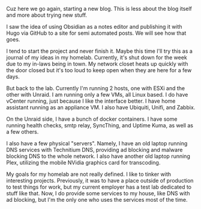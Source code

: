 Cuz here we go again, starting a new blog. This is less about the blog itself and more about trying new stuff. 

I saw the idea of using Obsidian as a notes editor and publishing it with Hugo via GitHub to a site for semi automated posts. We will see how that goes.

I tend to start the project and never finish it. Maybe this time I'll try this as a journal of my ideas in my homelab. Currently, it's shut down for the week due to my in-laws being in town. My network closet heats up quickly with the door closed but it's too loud to keep open when they are here for a few days. 

But back to the lab. Currently I'm running 2 hosts, one with ESXi and the other with Unraid. I am running only a few VMs, all Linux based. I do have vCenter running, just because I like the interface better. I have home assistant running as an appliance VM. I also have Ubiquiti, Unifi, and Zabbix. 

On the Unraid side, I have a bunch of docker containers. I have some running health checks, smtp relay, SyncThing, and Uptime Kuma, as well as a few others. 

I also have a few physical "servers". Namely, I have an old laptop running DNS services with Technitium DNS, providing ad blocking and malware blocking DNS to the whole network. I also have another old laptop running Plex, utilizing the mobile NVidia graphics card for transcoding. 

My goals for my homelab are not really defined. I like to tinker with interesting projects. Previously, it was to have a place outside of production to test things for work, but my current employer has a test lab dedicated to stuff like that. Now, I do provide some services to my house, like DNS with ad blocking, but I'm the only one who uses the services most of the time.  
